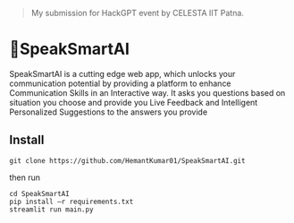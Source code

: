 > My submission for HackGPT event by CELESTA IIT Patna.

# 🦜SpeakSmartAI

SpeakSmartAI is a cutting edge web app, which unlocks your communication potential by providing a platform to enhance Communication Skills in an Interactive way.
It asks you questions based on situation you choose and provide you Live Feedback and Intelligent Personalized Suggestions to the answers you provide

## Install
```
git clone https://github.com/HemantKumar01/SpeakSmartAI.git
```
then run
```
cd SpeakSmartAI
pip install –r requirements.txt
streamlit run main.py
```